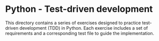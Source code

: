 # Python - Test-driven development

This directory contains a series of exercises designed to practice test-driven development (TDD) in Python. Each exercise includes a set of requirements and a corresponding test file to guide the implementation.
